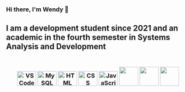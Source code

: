 ### Hi there, I'm Wendy 👋

I am a development student since 2021 and an academic in the fourth semester in Systems Analysis and Development
---
 
<div align="center"> 
<h3><br>
  <img src="https://cdn.jsdelivr.net/gh/devicons/devicon/icons/vscode/vscode-original.svg" height="40" width="52" alt="VSCode logo"  />
  <img src="https://cdn.jsdelivr.net/gh/devicons/devicon/icons/mysql/mysql-original.svg" height="40" width="52" alt="MySQL logo"/>
  <img src="https://cdn.jsdelivr.net/gh/devicons/devicon/icons/html5/html5-original.svg" height="40" width="52" alt="HTML logo"  />
  <img src="https://cdn.jsdelivr.net/gh/devicons/devicon/icons/css3/css3-original.svg" height="40" width="52" alt="CSS logo"  />
  <img src="https://cdn.jsdelivr.net/gh/devicons/devicon/icons/javascript/javascript-original.svg" height="40" width="52" alt="JavaScript logo"  />
  <img src="https://cdn.jsdelivr.net/gh/devicons/devicon/icons/react/react-original.svg" heigth="40" width="52" al="React logo" />
  <img src="https://cdn.jsdelivr.net/gh/devicons/devicon/icons/nextjs/nextjs-original.svg" heigth="40" width="52" al="Next logo" />
  <img src="https://cdn.jsdelivr.net/gh/devicons/devicon/icons/tailwindcss/tailwindcss-plain.svg" heigth="40" width="52" al="TailWind logo" />


</h3>

<!--
**PvtWendy/PvtWendy** is a ✨ _special_ ✨ repository because its `README.md` (this file) appears on your GitHub profile.

Here are some ideas to get you started:

- 🔭 I’m currently working on ...
- 🌱 I’m currently learning ...
- 👯 I’m looking to collaborate on ...
- 🤔 I’m looking for help with ...
- 💬 Ask me about ...
- 📫 How to reach me: ...
- 😄 Pronouns: ...
- ⚡ Fun fact: ...
-->

